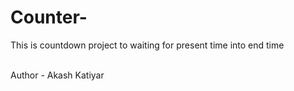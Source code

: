 # Counter-
This is countdown project to waiting for present time into end time

<br>
Author - Akash Katiyar
